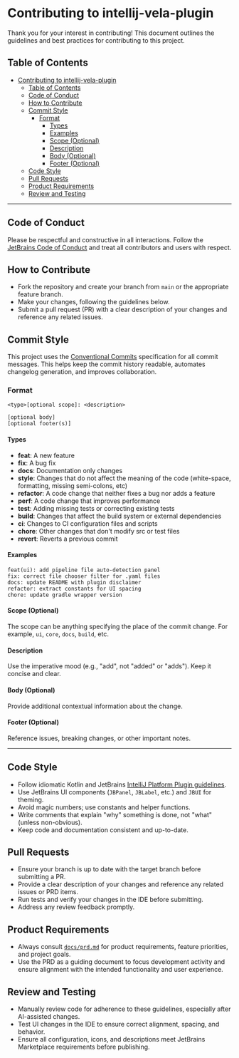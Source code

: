 # Contributing to intellij-vela-plugin

Thank you for your interest in contributing! This document outlines the guidelines and best practices for contributing to this project.

## Table of Contents
- [Contributing to intellij-vela-plugin](#contributing-to-intellij-vela-plugin)
  - [Table of Contents](#table-of-contents)
  - [Code of Conduct](#code-of-conduct)
  - [How to Contribute](#how-to-contribute)
  - [Commit Style](#commit-style)
    - [Format](#format)
      - [Types](#types)
      - [Examples](#examples)
      - [Scope (Optional)](#scope-optional)
      - [Description](#description)
      - [Body (Optional)](#body-optional)
      - [Footer (Optional)](#footer-optional)
  - [Code Style](#code-style)
  - [Pull Requests](#pull-requests)
  - [Product Requirements](#product-requirements)
  - [Review and Testing](#review-and-testing)

---

## Code of Conduct

Please be respectful and constructive in all interactions. Follow the [JetBrains Code of Conduct](https://www.jetbrains.com/legal/code-of-conduct.html) and treat all contributors and users with respect.

## How to Contribute

- Fork the repository and create your branch from `main` or the appropriate feature branch.
- Make your changes, following the guidelines below.
- Submit a pull request (PR) with a clear description of your changes and reference any related issues.

## Commit Style

This project uses the [Conventional Commits](https://www.conventionalcommits.org/) specification for all commit messages. This helps keep the commit history readable, automates changelog generation, and improves collaboration.

### Format
```
<type>[optional scope]: <description>

[optional body]
[optional footer(s)]
```

#### Types
- **feat**: A new feature
- **fix**: A bug fix
- **docs**: Documentation only changes
- **style**: Changes that do not affect the meaning of the code (white-space, formatting, missing semi-colons, etc)
- **refactor**: A code change that neither fixes a bug nor adds a feature
- **perf**: A code change that improves performance
- **test**: Adding missing tests or correcting existing tests
- **build**: Changes that affect the build system or external dependencies
- **ci**: Changes to CI configuration files and scripts
- **chore**: Other changes that don't modify src or test files
- **revert**: Reverts a previous commit

#### Examples
```
feat(ui): add pipeline file auto-detection panel
fix: correct file chooser filter for .yaml files
docs: update README with plugin disclaimer
refactor: extract constants for UI spacing
chore: update gradle wrapper version
```

#### Scope (Optional)
The scope can be anything specifying the place of the commit change. For example, `ui`, `core`, `docs`, `build`, etc.

#### Description
Use the imperative mood (e.g., "add", not "added" or "adds"). Keep it concise and clear.

#### Body (Optional)
Provide additional contextual information about the change.

#### Footer (Optional)
Reference issues, breaking changes, or other important notes.

---

## Code Style

- Follow idiomatic Kotlin and JetBrains [IntelliJ Platform Plugin guidelines](https://plugins.jetbrains.com/docs/intellij/welcome.html).
- Use JetBrains UI components (`JBPanel`, `JBLabel`, etc.) and `JBUI` for theming.
- Avoid magic numbers; use constants and helper functions.
- Write comments that explain "why" something is done, not "what" (unless non-obvious).
- Keep code and documentation consistent and up-to-date.

## Pull Requests

- Ensure your branch is up to date with the target branch before submitting a PR.
- Provide a clear description of your changes and reference any related issues or PRD items.
- Run tests and verify your changes in the IDE before submitting.
- Address any review feedback promptly.

## Product Requirements

- Always consult [`docs/prd.md`](docs/prd.md) for product requirements, feature priorities, and project goals.
- Use the PRD as a guiding document to focus development activity and ensure alignment with the intended functionality and user experience.

## Review and Testing

- Manually review code for adherence to these guidelines, especially after AI-assisted changes.
- Test UI changes in the IDE to ensure correct alignment, spacing, and behavior.
- Ensure all configuration, icons, and descriptions meet JetBrains Marketplace requirements before publishing.
